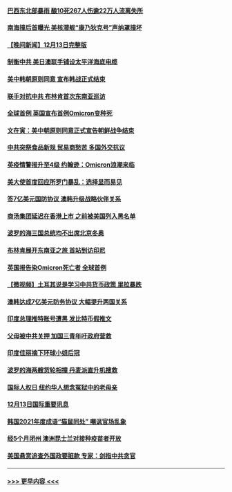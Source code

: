 #### [巴西东北部暴雨 酿10死267人伤逾22万人流离失所](../pages/prog202/a103293104.md?t=12141250) 
#### [南海撞后首曝光 美核潜舰“康乃狄克号”声纳罩撞坏](../pages/prog202/a103293163.md?t=12141250) 
#### [【晚间新闻】12月13日完整版](../pages/prog202/a103293106.md?t=12141250) 
#### [制衡中共 美日澳联手铺设太平洋海底电缆](../pages/prog202/a103292776.md?t=12141250) 
#### [美中韩朝原则同意 宣布韩战正式结束](../pages/prog202/a103292747.md?t=12141250) 
#### [联手对抗中共 布林肯首次东南亚巡访](../pages/prog202/a103292811.md?t=12141250) 
#### [全球首例 英国宣布首例Omicron变种死](../pages/prog202/a103292708.md?t=12141250) 
#### [文在寅：美中朝原则同意正式宣告朝鲜战争结束](../pages/prog202/a103292768.md?t=12141250) 
#### [中共突祭食品新规 贸易商愁苦 多国外交抗议](../pages/prog202/a103292629.md?t=12141250) 
#### [英疫情警报升至4级 约翰逊：Omicron浪潮来临](../pages/prog202/a103292510.md?t=12141250) 
#### [美大使首度回应所罗门暴乱：选择显而易见](../pages/prog202/a103292454.md?t=12141250) 
#### [签7亿美元国防协议 澳韩升级战略伙伴关系](../pages/prog202/a103292527.md?t=12141250) 
#### [商汤集团延迟在香港上市 之前被美国列入黑名单](../pages/prog202/a103292505.md?t=12141250) 
#### [波罗的海三国总统均不出席北京冬奥](../pages/prog202/a103292488.md?t=12141250) 
#### [布林肯展开东南亚之旅 首站到访印尼](../pages/prog202/a103292438.md?t=12141250) 
#### [英国报告染Omicron死亡者 全球首例](../pages/prog202/a103292434.md?t=12141250) 
#### [【微视频】土耳其说是学习中共货币政策 里拉暴跌](../pages/prog202/a103292444.md?t=12141250) 
#### [澳韩达成7亿美元防务协议 大幅提升两国关系](../pages/prog202/a103292351.md?t=12141250) 
#### [印度总理推特账号遭黑 发比特币假推文](../pages/prog202/a103292358.md?t=12141250) 
#### [父母被中共关押 加国三青年吁政府营救](../pages/prog202/a103292297.md?t=12141250) 
#### [印度佳丽摘下环球小姐后冠](../pages/prog202/a103292324.md?t=12141250) 
#### [波罗的海两艘货轮相撞 丹麦派直升机搜救](../pages/prog202/a103292267.md?t=12141250) 
#### [国际人权日 纽约华人想念冤狱中的老母亲](../pages/prog202/a103292311.md?t=12141250) 
#### [12月13日国际重要讯息](../pages/prog202/a103292291.md?t=12141250) 
#### [韩国2021年度成语“猫鼠同处” 嘲讽官场乱象](../pages/prog202/a103292232.md?t=12141250) 
#### [经5个月闭州 澳洲昆士兰对接种疫苗者开放](../pages/prog202/a103292181.md?t=12141250) 
#### [美国悬赏追查外国政要脏款 专家：剑指中共贪官](../pages/prog202/a103292193.md?t=12141250) 

----
#### [ >>> 更早内容 <<< ](../indexes/prog202-earlier.md)

